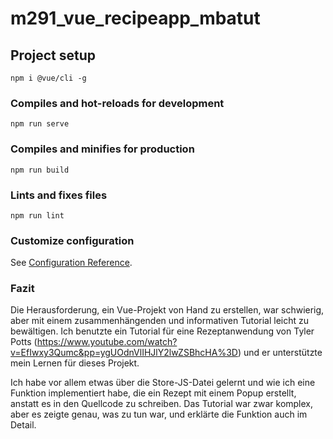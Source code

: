 # m291_vue_recipeapp_mbatut

## Project setup
```
npm i @vue/cli -g
```

### Compiles and hot-reloads for development
```
npm run serve
```

### Compiles and minifies for production
```
npm run build
```

### Lints and fixes files
```
npm run lint
```

### Customize configuration
See [Configuration Reference](https://cli.vuejs.org/config/).

### Fazit
Die Herausforderung, ein Vue-Projekt von Hand zu erstellen, war schwierig, aber mit einem zusammenhängenden und informativen Tutorial leicht zu bewältigen. Ich benutzte ein Tutorial für eine Rezeptanwendung von Tyler Potts (https://www.youtube.com/watch?v=EfIwxy3Qumc&pp=ygUOdnVlIHJlY2lwZSBhcHA%3D) und er unterstützte mein Lernen für dieses Projekt.

Ich habe vor allem etwas über die Store-JS-Datei gelernt und wie ich eine Funktion implementiert habe, die ein Rezept mit einem Popup erstellt, anstatt es in den Quellcode zu schreiben. Das Tutorial war zwar komplex, aber es zeigte genau, was zu tun war, und erklärte die Funktion auch im Detail.
